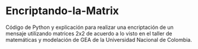 # Encriptando-la-Matrix
Código de Python y explicación para realizar una encriptación de un mensaje utilizando matrices 2x2 de acuerdo a lo visto en el taller de matemáticas y modelación de GEA de la Universidad Nacional de Colombia.
